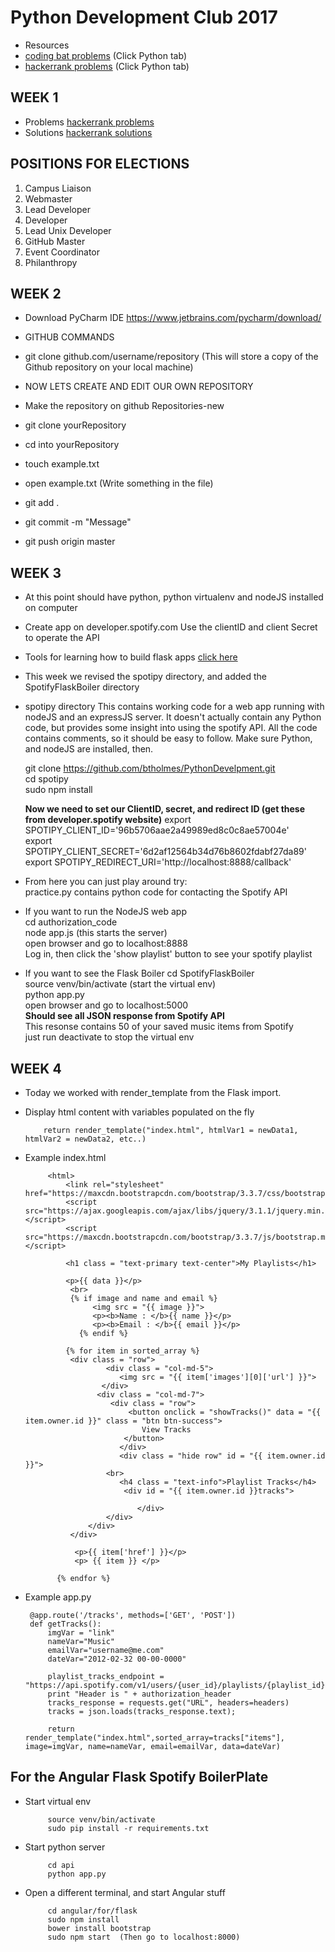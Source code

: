 # Python Development Club 2017
 * Resources
* [coding bat problems](https://codingbat.com) (Click Python tab) 
* [hackerrank problems](https://hackerrank.com) (Click Python tab) 
	
## WEEK 1
* Problems [hackerrank problems](https://www.hackerrank.com/domains/python/py-introduction)
 * Solutions [hackerrank solutions](https://github.com/arsho/Hackerrank_Python_Domain_Solutions/tree/master/Introduction)
 
## POSITIONS FOR ELECTIONS 
1. Campus Liaison
2. Webmaster
3. Lead Developer
4. Developer
5. Lead Unix Developer     
6. GitHub Master
7. Event Coordinator 
8. Philanthropy

## WEEK 2
 * Download PyCharm IDE https://www.jetbrains.com/pycharm/download/

 * GITHUB COMMANDS 
  * git clone github.com/username/repository  (This will store a copy of the Github repository on your local machine) 
	
	
  * NOW LETS CREATE AND EDIT OUR OWN REPOSITORY
  * Make the repository on github Repositories-new
  * git clone yourRepository
  * cd into yourRepository
  * touch example.txt
  * open example.txt (Write something in the file) 
  * git add .
  * git commit -m "Message" 
  * git push origin master
	
## WEEK 3
 * At this point should have python, python virtualenv and nodeJS installed on computer

 * Create app on developer.spotify.com 
    Use the clientID and client Secret to operate the API 

 * Tools for learning how to build flask apps 
    [click here](http://file.allitebooks.com/20150530/Flask%20Web%20Development.pdf)
    
 * This week we revised the spotipy directory, and added the SpotifyFlaskBoiler directory
  * spotipy directory
    This contains working code for a web app running with nodeJS and an expressJS server. It doesn't 
    actually contain any Python code, but provides some insight into using the spotify API. 
    All the code contains comments, so it should be easy to follow. 
    Make sure Python, and nodeJS are installed, then.

    git clone https://github.com/btholmes/PythonDevelpment.git  
    cd spotipy   
    sudo npm install 
    
    **Now we need to set our ClientID, secret, and redirect ID (get these from developer.spotify website)**
    export SPOTIPY_CLIENT_ID='96b5706aae2a49989ed8c0c8ae57004e'  
    export SPOTIPY_CLIENT_SECRET='6d2af12564b34d76b8602fdabf27da89'  
    export SPOTIPY_REDIRECT_URI='http://localhost:8888/callback'  

  * From here you can just play around try:   
    practice.py contains python code for contacting the Spotify API   
    
  * If you want to run the NodeJS web app  
    cd authorization_code  
    node app.js (this starts the server)  
    open browser and go to localhost:8888  
    Log in, then click the 'show playlist' button to see your spotify playlist  

  * If you want to see the Flask Boiler 
    cd SpotifyFlaskBoiler  
    source venv/bin/activate (start the virtual env)  
    python app.py  
    open browser and go to localhost:5000  
    **Should see all JSON response from Spotify API**  
    This resonse contains 50 of your saved music items from Spotify  
    just run deactivate to stop the virtual env  


## WEEK 4
 * Today we worked with render_template from the Flask import. 
  * Display html content with variables populated on the fly
     
        	return render_template("index.html", htmlVar1 = newData1, htmlVar2 = newData2, etc..)

 * Example index.html 
 	
			<html>
				<link rel="stylesheet" href="https://maxcdn.bootstrapcdn.com/bootstrap/3.3.7/css/bootstrap.min.css">
				<script src="https://ajax.googleapis.com/ajax/libs/jquery/3.1.1/jquery.min.js"></script>
				<script src="https://maxcdn.bootstrapcdn.com/bootstrap/3.3.7/js/bootstrap.min.js"></script>            

    			<h1 class = "text-primary text-center">My Playlists</h1>

        		<p>{{ data }}</p>
       			 <br>
       			 {% if image and name and email %}
      			      <img src = "{{ image }}">
      			      <p><b>Name : </b>{{ name }}</p>
      			      <p><b>Email : </b>{{ email }}</p>
     			   {% endif %}

    			{% for item in sorted_array %}
   			     <div class = "row">
   				         <div class = "col-md-5">
			                <img src = "{{ item['images'][0]['url'] }}">
			            </div>
 			           <div class = "col-md-7">
  			              <div class = "row">
  			                  <button onclick = "showTracks()" data = "{{ item.owner.id }}" class = "btn btn-success">
   			                     View Tracks
   			                 </button>
    			            </div>
    			            <div class = "hide row" id = "{{ item.owner.id }}">
   			             <br>
    			            <h4 class = "text-info">Playlist Tracks</h4>
   			                 <div id = "{{ item.owner.id }}tracks">
    
    			                </div>
   			             </div>
   			         </div>
   			     </div>

  			      <p>{{ item['href'] }}</p>
  			      <p> {{ item }} </p>

  			  {% endfor %}

 * Example app.py 

        @app.route('/tracks', methods=['GET', 'POST'])
        def getTracks():
            imgVar = "link"
            nameVar="Music"
            emailVar="username@me.com"
            dateVar="2012-02-32 00-00-0000"
            
            playlist_tracks_endpoint = "https://api.spotify.com/v1/users/{user_id}/playlists/{playlist_id}/tracks".format(user_id="spotify_netherlands",playlist_id="3r8ok7gRfb23XIQTZ3ttOK")
            print "Header is " + authorization_header
            tracks_response = requests.get("URL", headers=headers)
            tracks = json.loads(tracks_response.text);

            return render_template("index.html",sorted_array=tracks["items"], image=imgVar, name=nameVar, email=emailVar, data=dateVar)

## For the Angular Flask Spotify BoilerPlate
 * Start virtual env

            source venv/bin/activate
            sudo pip install -r requirements.txt

 * Start python server 

            cd api
            python app.py

 * Open a different terminal, and start Angular stuff

            cd angular/for/flask
            sudo npm install
            bower install bootstrap
            sudo npm start  (Then go to localhost:8000)

